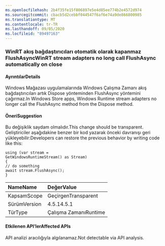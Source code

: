 ```yaml
---
ms.openlocfilehash: 2b4f35fe15f806897e5e4d85ee774b2e4572d974
ms.sourcegitcommit: cbacb5d2cebbf044547f6af6e74a9de866800985
ms.translationtype: MT
ms.contentlocale: tr-TR
ms.lasthandoff: 09/05/2020
ms.locfileid: "89497163"
---
```

### <a name="winrt-stream-adapters-no-long-call-flushasync-automatically-on-close"></a><span data-ttu-id="2e856-101">WinRT akış bağdaştırıcıları otomatik olarak kapanmaz FlushAsync</span><span class="sxs-lookup"><span data-stu-id="2e856-101">WinRT stream adapters no long call FlushAsync automatically on close</span></span>

#### <a name="details"></a><span data-ttu-id="2e856-102">Ayrıntılar</span><span class="sxs-lookup"><span data-stu-id="2e856-102">Details</span></span>

<span data-ttu-id="2e856-103">Windows Mağazası uygulamalarında Windows Çalışma Zamanı akış bağdaştırıcıları artık Dispose yönteminden FlushAsync yöntemini çağırmaz.</span><span class="sxs-lookup"><span data-stu-id="2e856-103">In Windows Store apps, Windows Runtime stream adapters no longer call the FlushAsync method from the Dispose method.</span></span>

#### <a name="suggestion"></a><span data-ttu-id="2e856-104">Öneri</span><span class="sxs-lookup"><span data-stu-id="2e856-104">Suggestion</span></span>

<span data-ttu-id="2e856-105">Bu değişiklik saydam olmalıdır.</span><span class="sxs-lookup"><span data-stu-id="2e856-105">This change should be transparent.</span></span> <span data-ttu-id="2e856-106">Geliştiriciler aşağıdakine benzer bir kod yazarak önceki davranışı geri yükleyebilir:</span><span class="sxs-lookup"><span data-stu-id="2e856-106">Developers can restore the previous behavior by writing code like this:</span></span><pre><code class="lang-csharp">using (var stream = GetWindowsRuntimeStream() as Stream)&#13;&#10;{&#13;&#10;// do something&#13;&#10;await stream.FlushAsync();&#13;&#10;}&#13;&#10;</code></pre>

| <span data-ttu-id="2e856-107">Name</span><span class="sxs-lookup"><span data-stu-id="2e856-107">Name</span></span>    | <span data-ttu-id="2e856-108">Değer</span><span class="sxs-lookup"><span data-stu-id="2e856-108">Value</span></span>       |
|:--------|:------------|
| <span data-ttu-id="2e856-109">Kapsam</span><span class="sxs-lookup"><span data-stu-id="2e856-109">Scope</span></span>   |<span data-ttu-id="2e856-110">Geçirgen</span><span class="sxs-lookup"><span data-stu-id="2e856-110">Transparent</span></span>|
|<span data-ttu-id="2e856-111">Sürüm</span><span class="sxs-lookup"><span data-stu-id="2e856-111">Version</span></span>|<span data-ttu-id="2e856-112">4.5.1</span><span class="sxs-lookup"><span data-stu-id="2e856-112">4.5.1</span></span>|
|<span data-ttu-id="2e856-113">Tür</span><span class="sxs-lookup"><span data-stu-id="2e856-113">Type</span></span>|<span data-ttu-id="2e856-114">Çalışma Zamanı</span><span class="sxs-lookup"><span data-stu-id="2e856-114">Runtime</span></span>|

#### <a name="affected-apis"></a><span data-ttu-id="2e856-115">Etkilenen API’ler</span><span class="sxs-lookup"><span data-stu-id="2e856-115">Affected APIs</span></span>

<span data-ttu-id="2e856-116">API analizi aracılığıyla algılanamaz.</span><span class="sxs-lookup"><span data-stu-id="2e856-116">Not detectable via API analysis.</span></span>

<!--

#### Affected APIs

Not detectable via API analysis.

-->

